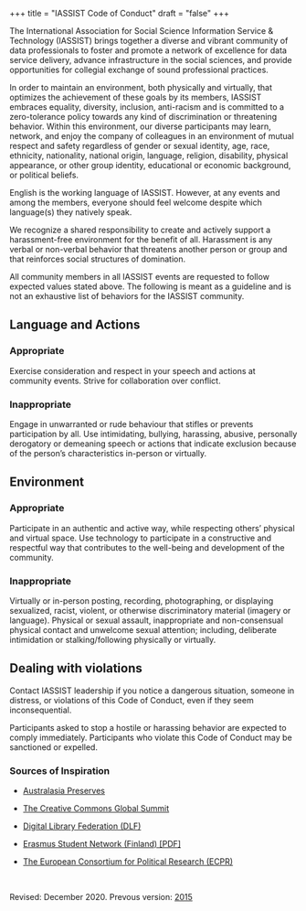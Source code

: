 +++
title = "IASSIST Code of Conduct"
draft = "false"
+++

The International Association for Social Science Information Service & Technology (IASSIST) brings together a diverse and vibrant community of data professionals to foster and promote a network of excellence for data service delivery, advance infrastructure in the social sciences, and provide opportunities for collegial exchange of sound professional practices. 

In order to maintain an environment, both physically and virtually, that optimizes the achievement of these goals by its members, IASSIST embraces equality, diversity, inclusion, anti-racism and is committed to a zero-tolerance policy towards any kind of discrimination or threatening behavior. Within this environment, our diverse participants may learn, network, and enjoy the company of colleagues in an environment of mutual respect and safety regardless of gender or sexual identity, age, race, ethnicity, nationality, national origin, language, religion, disability, physical appearance, or other group identity, educational or economic background, or political beliefs. 

English is the working language of IASSIST.  However, at any events and among the members, everyone should feel welcome despite which language(s) they natively speak.

We recognize a shared responsibility to create and actively support a harassment-free environment for the benefit of all. Harassment is any verbal or non-verbal behavior that threatens another person or group and that reinforces social structures of domination. 

All community members in all IASSIST events are requested to follow expected values stated above. The following is meant as a guideline and is not an exhaustive list of behaviors for the IASSIST community. 

## Language and Actions

### Appropriate
Exercise consideration and respect in your speech and actions at community events.
Strive for collaboration over conflict.

### Inappropriate

Engage in unwarranted or rude behaviour that stifles or prevents participation by all.
Use intimidating, bullying, harassing, abusive, personally derogatory or demeaning speech or actions that indicate exclusion because of the person’s characteristics in-person or virtually. 

## Environment

### Appropriate

Participate in an authentic and active way, while respecting others’ physical and virtual space.
Use technology to participate in a constructive and respectful way that contributes to the well-being and development of the community.

### Inappropriate

Virtually or in-person posting, recording, photographing, or displaying sexualized, racist, violent, or otherwise discriminatory material (imagery or language). 
Physical or sexual assault, inappropriate and non-consensual physical contact and unwelcome sexual attention; including, deliberate intimidation or stalking/following physically or virtually. 

## Dealing with violations

Contact IASSIST leadership <email> if you notice a dangerous situation, someone in distress, or violations of this Code of Conduct, even if they seem inconsequential.

Participants asked to stop a hostile or harassing behavior are expected to comply immediately. Participants who violate this Code of Conduct may be sanctioned or expelled.

### Sources of Inspiration

- [Australasia Preserves](https://blogs.unimelb.edu.au/digital-preservation-project/2018/11/07/developing-a-community-code-of-conduct-for-australasia-preserves/)

- [The Creative Commons Global Summit](https://summit.creativecommons.org/summit-code-of-conduct/)
 
- [Digital Library Federation (DLF)](https://www.diglib.org/about/code-of-conduct/)

- [Erasmus Student Network (Finland) [PDF]](https://esnfinland.eu/sites/default/files/pages/esn_finland_code_of_conduct_2020.pdf)

- [The European Consortium for Political Research (ECPR)](https://ecpr.eu/ContentPage.aspx?ID=626)

<br />

Revised: December 2020. Prevous version: [2015](/conferences/conference-code-of-conduct/)

<br />

